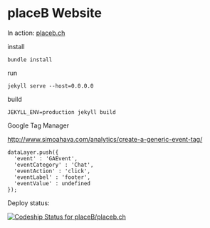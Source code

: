 # placeB Website

In action: [placeb.ch](https://www.placeb.ch)

install

```
bundle install
```

run 

```
jekyll serve --host=0.0.0.0
```
    
build

```
JEKYLL_ENV=production jekyll build
```

Google Tag Manager

http://www.simoahava.com/analytics/create-a-generic-event-tag/


```
dataLayer.push({
  'event' : 'GAEvent',
  'eventCategory' : 'Chat',
  'eventAction' : 'click',
  'eventLabel' : 'footer',
  'eventValue' : undefined
});
```



Deploy status:

[ ![Codeship Status for placeB/placeb.ch](https://codeship.com/projects/431501a0-c0fa-0133-c10c-729121957dab/status?branch=master)](https://codeship.com/projects/137347)
